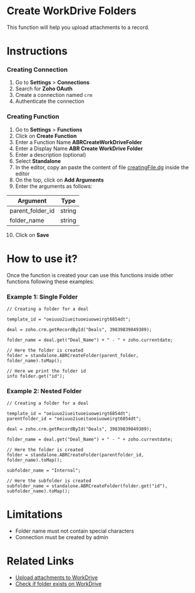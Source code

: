 # Create WorkDrive Folders

This function will help you upload attachments to a record.

# Instructions
### Creating Connection
1. Go to **Settings** > **Connections**
2. Search for **Zoho OAuth**
3. Create a connection named `crm`
4. Authenticate the connection 

### Creating Function
1. Go to **Settings** > **Functions**
2. Click on **Create Function**
3. Enter a Function Name **ABRCreateWorkDriveFolder**
4. Enter a Display Name **ABR Create WorkDrive Folder**
5. Enter a description (optional)
6. Select **Standalone**
7. In the editor, copy an paste the content of file [creatingFile.dg](www.google.com) inside the editor
8. On the top, click on **Add Arguments**
9. Enter the arguments as follows:
 
| Argument | Type |
|--|--|
| parent_folder_id | string |
| folder_name | string |
 
 10. Click on **Save**


# How to use it?
Once the function is created your can use this functions inside other functions following these examples:

### Example 1: Single Folder
    // Creating a folder for a deal
    
    template_id = "oeiuuo2iueituoeiuoweirgt6854dt";
    
    deal = zoho.crm.getRecordById("Deals", 39839839849389);
    
    folder_name = deal.get("Deal_Name") + " - " + zoho.currentdate;
    
    // Here the folder is created
    folder = standalone.ABRCreateFolder(parent_folder, folder_name).toMap();
    
    // Here we print the folder id
    info folder.get("id");
  

 ### Example 2: Nested Folder

    // Creating a folder for a deal
    
    template_id = "oeiuuo2iueituoeiuoweirgt6854dt";
    parentfolder_id = "oeiuuo2iueituoeiuoweirgt6854dt";
    
    deal = zoho.crm.getRecordById("Deals", 39839839849389);
    
    folder_name = deal.get("Deal_Name") + " - " + zoho.currentdate;
    
    // Here the folder is created
    folder = standalone.ABRCreateFolder(parentfolder_id, folder_name).toMap();
    
    subfolder_name = "Internal";
    
    // Here the subfolder is created
    subfolder_name = standalone.ABRCreateFolder(folder.get("id"), subfolder_name).toMap();


# Limitations

 - Folder name must not contain special characters
 - Connection must be created by admin

# Related Links

 - [Upload attachments to WorkDrive](www.google.com)
 - [Check if folder exists on WorkDrive](www.google.com)
